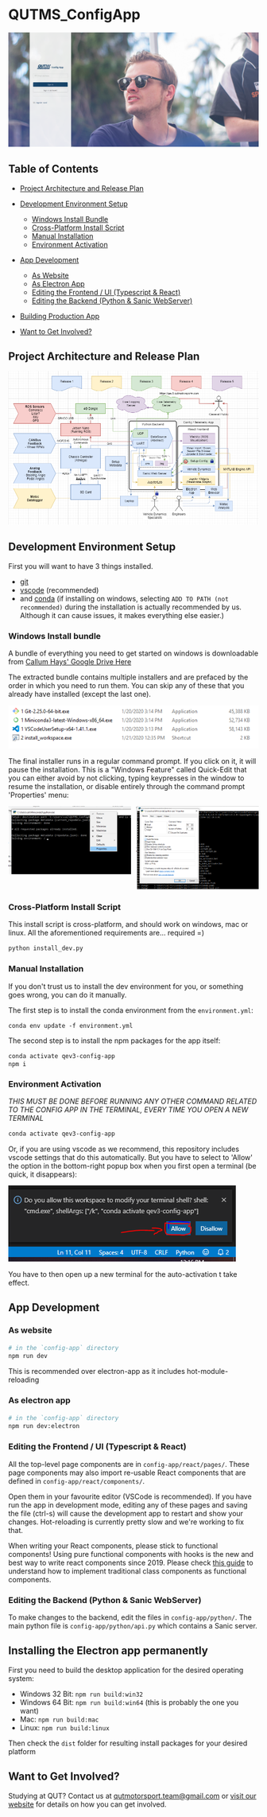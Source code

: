# QUTMS_ConfigApp

![ConfigApp](/wiki/banner.png)

## Table of Contents

- [Project Architecture and Release Plan](#architecture-and-release-plan)
- [Development Environment Setup](#dev-env-setup)

  - [Windows Install Bundle](#windows-install-bundle)
  - [Cross-Platform Install Script](#cross-platform-install-script)
  - [Manual Installation](#manual-installation)
  - [Environment Activation](#environment-activation)

- [App Development](#app-development)

  - [As Website](#development-as-website)
  - [As Electron App](#development-as-electron-app)
  - [Editing the Frontend / UI (Typescript & React)](#editing-frontend)
  - [Editing the Backend (Python & Sanic WebServer)](#editing-backend)

- [Building Production App](#building-production)
- [Want to Get Involved?](#getting-involved)

<a name="architecture-and-release-plan"></a>

## Project Architecture and Release Plan

![Architecture Diagram](/wiki/the_plan.png)

<a name="dev-env-setup"></a>

## Development Environment Setup

First you will want to have 3 things installed.

- [git](https://git-scm.com/download)
- [vscode](https://code.visualstudio.com/) (recommended)
- and [conda](https://docs.conda.io/en/latest/miniconda.html) (if installing on windows, selecting `ADD TO PATH (not recommended)`
  during the installation is actually recommended by us. Although it can cause issues, it makes everything else easier.)

<a name="windows-install-bundle"></a>

### Windows Install bundle

A bundle of everything you need to get started on windows is downloadable from [Callum Hays' Google Drive Here](https://drive.google.com/open?id=1zfqokZkqXZxnlcENICYbVcJj3-7xquXT)

The extracted bundle contains multiple installers and are prefaced by the order in which you need to run them. You can skip any of these that you already have installed (except the last one).

![WindowsInstallerBundle](/wiki/WindowsInstallerBundle.png)

The final installer runs in a regular command prompt. If you click on it, it will pause the installation. This is a "Windows Feature" called Quick-Edit that you can either avoid by not clicking, typing keypresses in the window to resume the installation, or disable entirely through the command prompt 'Properties' menu:

<div style="display:flex">
     <div style="flex:1;padding-right:5px;">
          <img src="https://github.com/QUT-Motorsport/QUTMS_ConfigApp/raw/master/wiki/disableQuickEdit1.png">
     </div>
     <div style="flex:1;padding-left:5px;">
          <img src="https://github.com/QUT-Motorsport/QUTMS_ConfigApp/raw/master/wiki/disableQuickEdit2.png">
     </div>
</div>

<a name="cross-platform-install-script"></a>

### Cross-Platform Install Script

This install script is cross-platform, and should work on windows, mac or linux.
All the aforementioned requirements are... required =)

```bash
python install_dev.py
```

<a name="manual-installation"></a>

### Manual Installation

If you don't trust us to install the dev environment for you, or something goes wrong, you can do it manually.

The first step is to install the conda environment from the `environment.yml`:

```
conda env update -f environment.yml
```

The second step is to install the npm packages for the app itself:

```
conda activate qev3-config-app
npm i
```

<a name="environment-activation"></a>

### Environment Activation

_*THIS MUST BE DONE BEFORE RUNNING ANY OTHER COMMAND RELATED TO THE CONFIG APP IN THE TERMINAL, EVERY TIME YOU OPEN A NEW TERMINAL*_

```bash
conda activate qev3-config-app
```

Or, if you are using vscode as we recommend, this repository includes vscode settings that do this automatically. But you have to select to 'Allow' the option in the bottom-right popup box when you first open a terminal (be quick, it disappears):

![allow_shell_injection_vscode](/wiki/allow_shell_injection.png)

You have to then open up a new terminal for the auto-activation t take effect.

<a name="app-development"></a>

## App Development

<a name="development-as-website"></a>

### As website

```bash
# in the `config-app` directory
npm run dev
```

This is recommended over electron-app as it includes hot-module-reloading

<a name="development-as-electron-app"></a>

### As electron app

```bash
# in the `config-app` directory
npm run dev:electron
```

<a name="editing-frontend"></a>

### Editing the Frontend / UI (Typescript & React)

All the top-level page components are in `config-app/react/pages/`. These page components may also import re-usable React components that are defined in `config-app/react/components/`.

Open them in your favourite editor (VSCode is recommended). If you have run the app in development mode, editing any of these pages and saving the file (ctrl-s) will cause the development app to restart and show your changes. Hot-reloading is currently pretty slow and we're working to fix that.

When writing your React components, please stick to functional components!
Using pure functional components with hooks is the new and best way to write react components since 2019. Please check [this guide](https://www.valentinog.com/blog/hooks/) to understand how to implement traditional class components as functional components.

<a name="editing-backend"></a>

### Editing the Backend (Python & Sanic WebServer)

To make changes to the backend, edit the files in `config-app/python/`. The main python file is `config-app/python/api.py` which contains a Sanic server.

<a name="building-production"></a>

## Installing the Electron app permanently

First you need to build the desktop application for the desired operating system:

- Windows 32 Bit: `npm run build:win32`
- Windows 64 Bit: `npm run build:win64` (this is probably the one you want)
- Mac: `npm run build:mac`
- Linux: `npm run build:linux`

Then check the `dist` folder for resulting install packages for your desired platform

<a name="getting-involved"></a>

## Want to Get Involved?

Studying at QUT? Contact us at qutmotorsport.team@gmail.com or [visit our website](https://www.qutmotorsport.com/) for details on how you can get involved.
